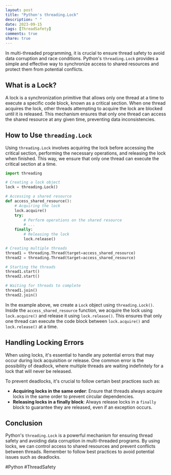 ```yaml
---
layout: post
title: "Python's threading.Lock"
description: " "
date: 2023-09-15
tags: [ThreadSafety]
comments: true
share: true
---
```


In multi-threaded programming, it is crucial to ensure thread safety to avoid data corruption and race conditions. Python's `threading.Lock` provides a simple and effective way to synchronize access to shared resources and protect them from potential conflicts.

## What is a Lock?

A lock is a synchronization primitive that allows only one thread at a time to execute a specific code block, known as a critical section. When one thread acquires the lock, other threads attempting to acquire the lock are blocked until it is released. This mechanism ensures that only one thread can access the shared resource at any given time, preventing data inconsistencies.

## How to Use `threading.Lock`

Using `threading.Lock` involves acquiring the lock before accessing the critical section, performing the necessary operations, and releasing the lock when finished. This way, we ensure that only one thread can execute the critical section at a time.

```python
import threading

# Creating a lock object
lock = threading.Lock()

# Accessing a shared resource
def access_shared_resource():
    # Acquiring the lock
    lock.acquire()
    try:
        # Perform operations on the shared resource
        # ...
    finally:
        # Releasing the lock
        lock.release()

# Creating multiple threads
thread1 = threading.Thread(target=access_shared_resource)
thread2 = threading.Thread(target=access_shared_resource)

# Starting the threads
thread1.start()
thread2.start()

# Waiting for threads to complete
thread1.join()
thread2.join()
```

In the example above, we create a `Lock` object using `threading.Lock()`. Inside the `access_shared_resource` function, we acquire the lock using `lock.acquire()` and release it using `lock.release()`. This ensures that only one thread can execute the code block between `lock.acquire()` and `lock.release()` at a time.

## Handling Locking Errors

When using locks, it's essential to handle any potential errors that may occur during lock acquisition or release. One common error is the possibility of deadlock, where multiple threads are waiting indefinitely for a lock that will never be released.

To prevent deadlocks, it's crucial to follow certain best practices such as:

- **Acquiring locks in the same order**: Ensure that threads always acquire locks in the same order to prevent circular dependencies.
- **Releasing locks in a finally block**: Always release locks in a `finally` block to guarantee they are released, even if an exception occurs.

## Conclusion

Python's `threading.Lock` is a powerful mechanism for ensuring thread safety and avoiding data corruption in multi-threaded programs. By using locks, we can control access to shared resources and prevent conflicts between threads. Remember to follow best practices to avoid potential issues such as deadlocks.

#Python #ThreadSafety
